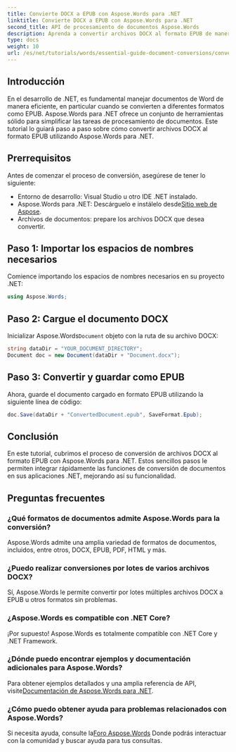 ```yaml
---
title: Convierte DOCX a EPUB con Aspose.Words para .NET
linktitle: Convierte DOCX a EPUB con Aspose.Words para .NET
second_title: API de procesamiento de documentos Aspose.Words
description: Aprenda a convertir archivos DOCX al formato EPUB de manera eficiente con Aspose.Words para .NET. Esta guía completa le ofrece instrucciones paso a paso.
type: docs
weight: 10
url: /es/net/tutorials/words/essential-guide-document-conversions/convert-docx-to-epub/
---
```

## Introducción

En el desarrollo de .NET, es fundamental manejar documentos de Word de manera eficiente, en particular cuando se convierten a diferentes formatos como EPUB. Aspose.Words para .NET ofrece un conjunto de herramientas sólido para simplificar las tareas de procesamiento de documentos. Este tutorial lo guiará paso a paso sobre cómo convertir archivos DOCX al formato EPUB utilizando Aspose.Words para .NET.

## Prerrequisitos

Antes de comenzar el proceso de conversión, asegúrese de tener lo siguiente:

- Entorno de desarrollo: Visual Studio u otro IDE .NET instalado.
-  Aspose.Words para .NET: Descárguelo e instálelo desde[Sitio web de Aspose](https://releases.aspose.com/words/net/).
- Archivos de documentos: prepare los archivos DOCX que desea convertir.

## Paso 1: Importar los espacios de nombres necesarios

Comience importando los espacios de nombres necesarios en su proyecto .NET:

```csharp
using Aspose.Words;
```

## Paso 2: Cargue el documento DOCX

 Inicializar Aspose.Words`Document` objeto con la ruta de su archivo DOCX:

```csharp
string dataDir = "YOUR_DOCUMENT_DIRECTORY";
Document doc = new Document(dataDir + "Document.docx");
```

## Paso 3: Convertir y guardar como EPUB

Ahora, guarde el documento cargado en formato EPUB utilizando la siguiente línea de código:

```csharp
doc.Save(dataDir + "ConvertedDocument.epub", SaveFormat.Epub);
```

## Conclusión

En este tutorial, cubrimos el proceso de conversión de archivos DOCX al formato EPUB con Aspose.Words para .NET. Estos sencillos pasos le permiten integrar rápidamente las funciones de conversión de documentos en sus aplicaciones .NET, mejorando así su funcionalidad.

## Preguntas frecuentes

### ¿Qué formatos de documentos admite Aspose.Words para la conversión?

Aspose.Words admite una amplia variedad de formatos de documentos, incluidos, entre otros, DOCX, EPUB, PDF, HTML y más.

### ¿Puedo realizar conversiones por lotes de varios archivos DOCX?

Sí, Aspose.Words le permite convertir por lotes múltiples archivos DOCX a EPUB u otros formatos sin problemas.

### ¿Aspose.Words es compatible con .NET Core?

¡Por supuesto! Aspose.Words es totalmente compatible con .NET Core y .NET Framework.

### ¿Dónde puedo encontrar ejemplos y documentación adicionales para Aspose.Words?

 Para obtener ejemplos detallados y una amplia referencia de API, visite[Documentación de Aspose.Words para .NET](https://reference.aspose.com/words/net/).

### ¿Cómo puedo obtener ayuda para problemas relacionados con Aspose.Words?

 Si necesita ayuda, consulte la[Foro Aspose.Words](https://forum.aspose.com/c/words/8) Donde podrás interactuar con la comunidad y buscar ayuda para tus consultas.